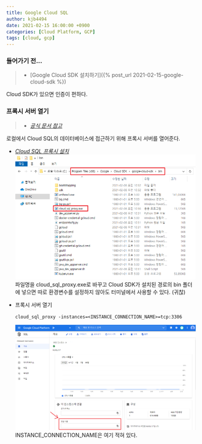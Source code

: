 ```yaml
---
title: Google Cloud SQL
author: kjb4494
date: 2021-02-15 16:00:00 +0900
categories: [Cloud Platform, GCP]
tags: [cloud, gcp]
---
```


### 들어가기 전...

> - [Google Cloud SDK 설치하기]({% post_url 2021-02-15-google-cloud-sdk %})

Cloud SDK가 있으면 인증이 편하다.

### 프록시 서버 열기

> - [_공식 문서 참고_](https://cloud.google.com/sql/docs/mysql/connect-admin-proxy?hl=ko)

로컬에서 Cloud SQL의 데이터베이스에 접근하기 위해 프록시 서버를 열어준다.

- [_Cloud SQL 프록시 설치_](https://dl.google.com/cloudsql/cloud_sql_proxy_x64.exe?hl=ko)
  ![사진](/assets/img/posts/legacy/gcp/google-cloud-sql-001.png)
  파일명을 cloud_sql_proxy.exe로 바꾸고 Cloud SDK가 설치된 경로의 bin 폴더에 넣으면 따로 환경변수를 설정하지 않아도 터미널에서 사용할 수 있다. (귀찮)

- 프록시 서버 열기
  ```shell
  cloud_sql_proxy -instances=<INSTANCE_CONNECTION_NAME>=tcp:3306
  ```
  ![사진](/assets/img/posts/legacy/gcp/google-cloud-sql-002.png)
  INSTANCE_CONNECTION_NAME은 여기 적혀 있다.
